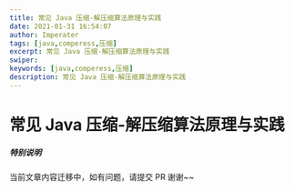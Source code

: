 ```yaml
---
title: 常见 Java 压缩-解压缩算法原理与实践
date: 2021-01-31 16:54:07
author: Imperater
tags: [java,comperess,压缩]
excerpt: 常见 Java 压缩-解压缩算法原理与实践
swiper: 
keywords: [java,comperess,压缩]
description: 常见 Java 压缩-解压缩算法原理与实践
---
```


# 常见 Java 压缩-解压缩算法原理与实践

##### **特别说明**

当前文章内容迁移中，如有问题，请提交 PR 谢谢~~
